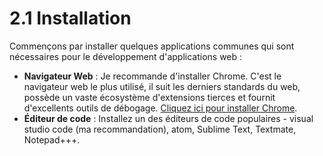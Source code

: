 # 2.1 Installation

Commençons par installer quelques applications communes qui sont nécessaires pour le développement d'applications web :

* **Navigateur Web** : Je recommande d'installer Chrome. C'est le navigateur web le plus utilisé, il suit les derniers standards du web, possède un vaste écosystème d'extensions tierces et fournit d'excellents outils de débogage. [Cliquez ici pour installer Chrome](https://www.google.com/chrome/).
* **Éditeur de code** : Installez un des éditeurs de code populaires - visual studio code \(ma recommandation\), atom, Sublime Text, Textmate, Notepad+++. 



